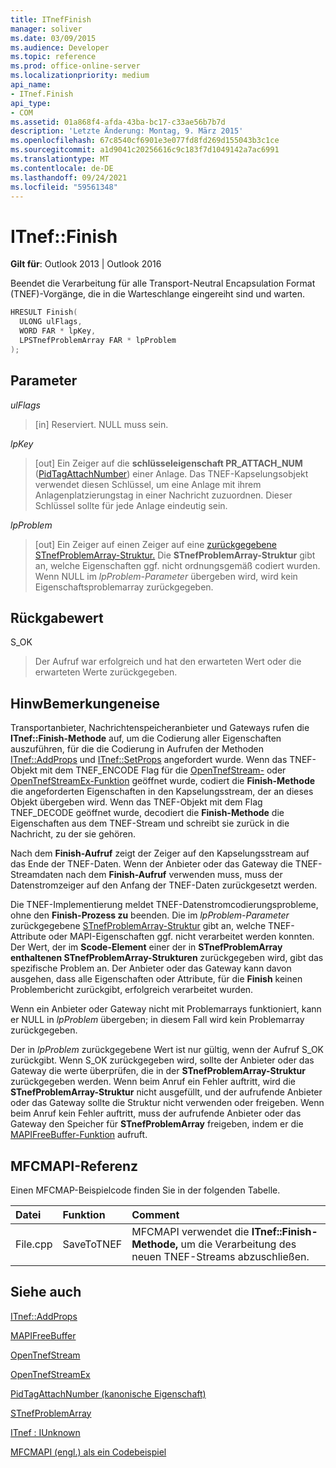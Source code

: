 ```yaml
---
title: ITnefFinish
manager: soliver
ms.date: 03/09/2015
ms.audience: Developer
ms.topic: reference
ms.prod: office-online-server
ms.localizationpriority: medium
api_name:
- ITnef.Finish
api_type:
- COM
ms.assetid: 01a868f4-afda-43ba-bc17-c33ae56b7b7d
description: 'Letzte Änderung: Montag, 9. März 2015'
ms.openlocfilehash: 67c8540cf6901e3e077fd8fd269d155043b3c1ce
ms.sourcegitcommit: a1d9041c20256616c9c183f7d1049142a7ac6991
ms.translationtype: MT
ms.contentlocale: de-DE
ms.lasthandoff: 09/24/2021
ms.locfileid: "59561348"
---
```

# <a name="itneffinish"></a>ITnef::Finish

  
  
**Gilt für**: Outlook 2013 | Outlook 2016 
  
Beendet die Verarbeitung für alle Transport-Neutral Encapsulation Format (TNEF)-Vorgänge, die in die Warteschlange eingereiht sind und warten. 
  
```cpp
HRESULT Finish(
  ULONG ulFlags,
  WORD FAR * lpKey,
  LPSTnefProblemArray FAR * lpProblem
);
```

## <a name="parameters"></a>Parameter

 _ulFlags_
  
> [in] Reserviert. NULL muss sein.
    
 _lpKey_
  
> [out] Ein Zeiger auf die **schlüsseleigenschaft PR_ATTACH_NUM** ([PidTagAttachNumber](pidtagattachnumber-canonical-property.md)) einer Anlage. Das TNEF-Kapselungsobjekt verwendet diesen Schlüssel, um eine Anlage mit ihrem Anlagenplatzierungstag in einer Nachricht zuzuordnen. Dieser Schlüssel sollte für jede Anlage eindeutig sein.
    
 _lpProblem_
  
> [out] Ein Zeiger auf einen Zeiger auf eine [zurückgegebene STnefProblemArray-Struktur.](stnefproblemarray.md) Die **STnefProblemArray-Struktur** gibt an, welche Eigenschaften ggf. nicht ordnungsgemäß codiert wurden. Wenn NULL im  _lpProblem-Parameter_ übergeben wird, wird kein Eigenschaftsproblemarray zurückgegeben. 
    
## <a name="return-value"></a>Rückgabewert

S_OK 
  
> Der Aufruf war erfolgreich und hat den erwarteten Wert oder die erwarteten Werte zurückgegeben.
    
## <a name="remarks"></a>HinwBemerkungeneise

Transportanbieter, Nachrichtenspeicheranbieter und Gateways rufen die **ITnef::Finish-Methode** auf, um die Codierung aller Eigenschaften auszuführen, für die die Codierung in Aufrufen der Methoden [ITnef::AddProps](itnef-addprops.md) und [ITnef::SetProps](itnef-setprops.md) angefordert wurde. Wenn das TNEF-Objekt mit dem TNEF_ENCODE Flag für die [OpenTnefStream-](opentnefstream.md) oder [OpenTnefStreamEx-Funktion](opentnefstreamex.md) geöffnet wurde, codiert die **Finish-Methode** die angeforderten Eigenschaften in den Kapselungsstream, der an dieses Objekt übergeben wird. Wenn das TNEF-Objekt mit dem Flag TNEF_DECODE geöffnet wurde, decodiert die **Finish-Methode** die Eigenschaften aus dem TNEF-Stream und schreibt sie zurück in die Nachricht, zu der sie gehören. 
  
Nach dem **Finish-Aufruf** zeigt der Zeiger auf den Kapselungsstream auf das Ende der TNEF-Daten. Wenn der Anbieter oder das Gateway die TNEF-Streamdaten nach dem **Finish-Aufruf** verwenden muss, muss der Datenstromzeiger auf den Anfang der TNEF-Daten zurückgesetzt werden. 
  
Die TNEF-Implementierung meldet TNEF-Datenstromcodierungsprobleme, ohne den **Finish-Prozess zu** beenden. Die im _lpProblem-Parameter_ zurückgegebene [STnefProblemArray-Struktur](stnefproblemarray.md) gibt an, welche TNEF-Attribute oder MAPI-Eigenschaften ggf. nicht verarbeitet werden konnten. Der Wert, der im **Scode-Element** einer der in **STnefProblemArray enthaltenen STnefProblemArray-Strukturen** zurückgegeben wird, gibt das spezifische Problem an.  Der Anbieter oder das Gateway kann davon ausgehen, dass alle Eigenschaften oder Attribute, für die **Finish** keinen Problembericht zurückgibt, erfolgreich verarbeitet wurden. 
  
Wenn ein Anbieter oder Gateway nicht mit Problemarrays funktioniert, kann er NULL in  _lpProblem_ übergeben; in diesem Fall wird kein Problemarray zurückgegeben. 
  
Der in  _lpProblem_ zurückgegebene Wert ist nur gültig, wenn der Aufruf S_OK zurückgibt. Wenn S_OK zurückgegeben wird, sollte der Anbieter oder das Gateway die werte überprüfen, die in der **STnefProblemArray-Struktur** zurückgegeben werden. Wenn beim Anruf ein Fehler auftritt, wird die **STnefProblemArray-Struktur** nicht ausgefüllt, und der aufrufende Anbieter oder das Gateway sollte die Struktur nicht verwenden oder freigeben. Wenn beim Anruf kein Fehler auftritt, muss der aufrufende Anbieter oder das Gateway den Speicher für **STnefProblemArray** freigeben, indem er die [MAPIFreeBuffer-Funktion](mapifreebuffer.md) aufruft. 
  
## <a name="mfcmapi-reference"></a>MFCMAPI-Referenz

Einen MFCMAP-Beispielcode finden Sie in der folgenden Tabelle.
  
|**Datei**|**Funktion**|**Comment**|
|:-----|:-----|:-----|
|File.cpp  <br/> |SaveToTNEF  <br/> |MFCMAPI verwendet die **ITnef::Finish-Methode,** um die Verarbeitung des neuen TNEF-Streams abzuschließen.  <br/> |
   
## <a name="see-also"></a>Siehe auch



[ITnef::AddProps](itnef-addprops.md)
  
[MAPIFreeBuffer](mapifreebuffer.md)
  
[OpenTnefStream](opentnefstream.md)
  
[OpenTnefStreamEx](opentnefstreamex.md)
  
[PidTagAttachNumber (kanonische Eigenschaft)](pidtagattachnumber-canonical-property.md)
  
[STnefProblemArray](stnefproblemarray.md)
  
[ITnef : IUnknown](itnefiunknown.md)


[MFCMAPI (engl.) als ein Codebeispiel](mfcmapi-as-a-code-sample.md)

